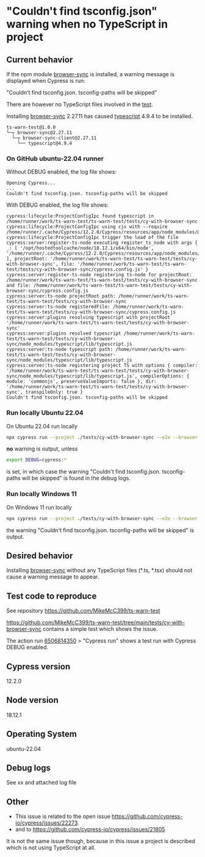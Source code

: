 # "Couldn't find tsconfig.json" warning when no TypeScript in project

## Current behavior

If the npm module [browser-sync](https://www.npmjs.com/package/browser-sync) is installed, a warning message is displayed when Cypress is run:

"Couldn't find tsconfig.json. tsconfig-paths will be skipped"

There are however no TypeScript files involved in the [test](https://github.com/MikeMcC399/ts-warn-test/tree/main/tests/cy-with-browser-sync).

Installing [browser-sync](https://www.npmjs.com/package/browser-sync) 2.27.11 has caused [typescript](https://www.npmjs.com/package/typescript) 4.9.4 to be installed.

```text
ts-warn-test@1.0.0
└─┬ browser-sync@2.27.11
  └─┬ browser-sync-client@2.27.11
    └── typescript@4.9.4
```
### On GitHub ubuntu-22.04 runner

Without DEBUG enabled, the log file shows:

```text
Opening Cypress...
...
Couldn't find tsconfig.json. tsconfig-paths will be skipped
```

With DEBUG enabled, the log file shows:

```text
cypress:lifecycle:ProjectConfigIpc found typescript in /home/runner/work/ts-warn-test/ts-warn-test/tests/cy-with-browser-sync
cypress:lifecycle:ProjectConfigIpc using cjs with --require /home/runner/.cache/Cypress/12.2.0/Cypress/resources/app/node_modules/@packages/server/lib/plugins/child/register_ts_node.js
cypress:lifecycle:ProjectConfigIpc trigger the load of the file
cypress:server:register-ts-node executing register_ts_node with args { _: [ '/opt/hostedtoolcache/node/18.12.1/x64/bin/node', '/home/runner/.cache/Cypress/12.2.0/Cypress/resources/app/node_modules/@packages/server/lib/plugins/child/require_async_child.js' ], projectRoot: '/home/runner/work/ts-warn-test/ts-warn-test/tests/cy-with-browser-sync', file: '/home/runner/work/ts-warn-test/ts-warn-test/tests/cy-with-browser-sync/cypress.config.js' }
cypress:server:register-ts-node registering ts-node for projectRoot: /home/runner/work/ts-warn-test/ts-warn-test/tests/cy-with-browser-sync and file: /home/runner/work/ts-warn-test/ts-warn-test/tests/cy-with-browser-sync/cypress.config.js
cypress:server:ts-node projectRoot path: /home/runner/work/ts-warn-test/ts-warn-test/tests/cy-with-browser-sync
cypress:server:ts-node registeredFile: /home/runner/work/ts-warn-test/ts-warn-test/tests/cy-with-browser-sync/cypress.config.js
cypress:server:plugins resolving typescript with projectRoot '/home/runner/work/ts-warn-test/ts-warn-test/tests/cy-with-browser-sync'
cypress:server:plugins resolved typescript /home/runner/work/ts-warn-test/ts-warn-test/tests/cy-with-browser-sync/node_modules/typescript/lib/typescript.js
cypress:server:ts-node typescript path: /home/runner/work/ts-warn-test/ts-warn-test/tests/cy-with-browser-sync/node_modules/typescript/lib/typescript.js
cypress:server:ts-node registering project TS with options { compiler: '/home/runner/work/ts-warn-test/ts-warn-test/tests/cy-with-browser-sync/node_modules/typescript/lib/typescript.js', compilerOptions: { module: 'commonjs', preserveValueImports: false }, dir: '/home/runner/work/ts-warn-test/ts-warn-test/tests/cy-with-browser-sync', transpileOnly: true }
Couldn't find tsconfig.json. tsconfig-paths will be skipped
```
### Run locally Ubuntu 22.04

On Ubuntu 22.04 run locally

```bash
npx cypress run --project ./tests/cy-with-browser-sync --e2e --browser chrome
```
**no** warning is output, unless
```bash
export DEBUG=cypress:*
```
is set, in which case the warning
"Couldn't find tsconfig.json. tsconfig-paths will be skipped"
is found in the debug logs.

### Run locally Windows 11

On Windows 11 run locally

```bash
npx cypress run --project ./tests/cy-with-browser-sync --e2e --browser chrome
```
the warning
"Couldn't find tsconfig.json. tsconfig-paths will be skipped"
is output.

## Desired behavior

Installing [browser-sync](https://www.npmjs.com/package/browser-sync) without any TypeScript files (*.ts, *.tsx) should not cause a warning message to appear.

## Test code to reproduce

See repository https://github.com/MikeMcC399/ts-warn-test

https://github.com/MikeMcC399/ts-warn-test/tree/main/tests/cy-with-browser-sync contains a simple test which shows the issue.

The action run [6506814350](https://github.com/MikeMcC399/ts-warn-test/actions/runs/3824563978/jobs/6506814350) > "Cypress run" shows a test run with Cypress DEBUG enabled.

## Cypress version

12.2.0

## Node version

18.12.1

## Operating System

ubuntu-22.04

## Debug logs

See xx and attached log file

## Other

- This issue is related to the open issue https://github.com/cypress-io/cypress/issues/22273.
- and to https://github.com/cypress-io/cypress/issues/21805

It is not the same issue though, because in this issue a project is described which is not using TypeScript at all.
